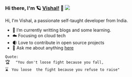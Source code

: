 ### Hi there, I'm :ringed_planet: [Vishal!](https://github.com/VishalLahane) 👋 ![](https://komarev.com/ghpvc/?username=VishalLahane)




Hi, I'm Vishal, a passionate self-taught developer from India.

<!-- - 🔭 I’m currently working on [Python](https://github.com/VishalLahane/matploatlib_visual_data)
- 👯 I’m looking to collaborate on [Python Examples using matploatlib](https://github.com/VishalLahane/matploatlib_visual_data)
-->
- 🌱 I’m currently writting blogs and some learning.
- :cloud: Focusing on cloud tech
- :waxing_crescent_moon: Love to contribute in open source projects 
- 💬 Ask me about anything [here](https://github.com/VishalLahane/VishalLahane/issues)

``` Quote: ``` <br />
:trophy: ```  "You don't loose fight because you fall,``` <br />
:hourglass: ```  You loose  the fight because you refuse to raise" ```



